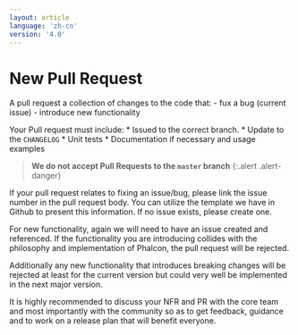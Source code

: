 ```yaml
---
layout: article
language: 'zh-cn'
version: '4.0'
---
```

# New Pull Request

A pull request a collection of changes to the code that: - fux a bug (current issue) - introduce new functionality

Your Pull request must include: * Issued to the correct branch. * Update to the `CHANGELOG` * Unit tests * Documentation if necessary and usage examples

> **We do not accept Pull Requests to the `master` branch** {:.alert .alert-danger}

If your pull request relates to fixing an issue/bug, please link the issue number in the pull request body. You can utilize the template we have in Github to present this information. If no issue exists, please create one.

For new functionality, again we will need to have an issue created and referenced. If the functionality you are introducing collides with the philosophy and implementation of Phalcon, the pull request will be rejected.

Additionally any new functionality that introduces breaking changes will be rejected at least for the current version but could very well be implemented in the next major version.

It is highly recommended to discuss your NFR and PR with the core team and most importantly with the community so as to get feedback, guidance and to work on a release plan that will benefit everyone.